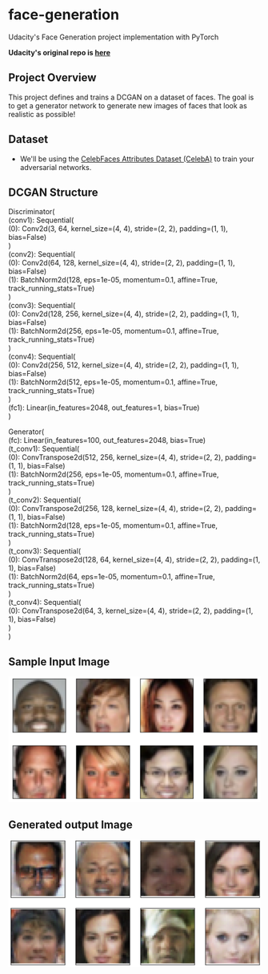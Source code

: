 # face-generation
Udacity's Face Generation project implementation with PyTorch

**Udacity's original repo is [here](https://github.com/udacity/deep-learning-v2-pytorch/tree/master/project-face-generation)**


## Project Overview

This project defines and trains a DCGAN on a dataset of faces. The goal is to get a generator network to generate new images of faces that look as realistic as possible!

## Dataset

* We'll be using the [CelebFaces Attributes Dataset (CelebA)](http://mmlab.ie.cuhk.edu.hk/projects/CelebA.html) to train your adversarial networks.

## DCGAN Structure

Discriminator( <br/>
  (conv1): Sequential( <br/>
    (0): Conv2d(3, 64, kernel_size=(4, 4), stride=(2, 2), padding=(1, 1), bias=False) <br/>
  ) <br/>
  (conv2): Sequential( <br/>
    (0): Conv2d(64, 128, kernel_size=(4, 4), stride=(2, 2), padding=(1, 1), bias=False) <br/>
    (1): BatchNorm2d(128, eps=1e-05, momentum=0.1, affine=True, track_running_stats=True) <br/>
  ) <br/>
  (conv3): Sequential( <br/>
    (0): Conv2d(128, 256, kernel_size=(4, 4), stride=(2, 2), padding=(1, 1), bias=False) <br/>
    (1): BatchNorm2d(256, eps=1e-05, momentum=0.1, affine=True, track_running_stats=True) <br/>
  ) <br/>
  (conv4): Sequential( <br/>
    (0): Conv2d(256, 512, kernel_size=(4, 4), stride=(2, 2), padding=(1, 1), bias=False) <br/>
    (1): BatchNorm2d(512, eps=1e-05, momentum=0.1, affine=True, track_running_stats=True) <br/>
  ) <br/>
  (fc1): Linear(in_features=2048, out_features=1, bias=True) <br/>
) <br/>

Generator( <br/>
  (fc): Linear(in_features=100, out_features=2048, bias=True) <br/>
  (t_conv1): Sequential( <br/>
    (0): ConvTranspose2d(512, 256, kernel_size=(4, 4), stride=(2, 2), padding=(1, 1), bias=False)  <br/>
    (1): BatchNorm2d(256, eps=1e-05, momentum=0.1, affine=True, track_running_stats=True) <br/>
  ) <br/>
  (t_conv2): Sequential( <br/>
    (0): ConvTranspose2d(256, 128, kernel_size=(4, 4), stride=(2, 2), padding=(1, 1), bias=False) <br/>
    (1): BatchNorm2d(128, eps=1e-05, momentum=0.1, affine=True, track_running_stats=True) <br/>
  ) <br/>
  (t_conv3): Sequential( <br/>
    (0): ConvTranspose2d(128, 64, kernel_size=(4, 4), stride=(2, 2), padding=(1, 1), bias=False) <br/>
    (1): BatchNorm2d(64, eps=1e-05, momentum=0.1, affine=True, track_running_stats=True) <br/>
  ) <br/>
  (t_conv4): Sequential( <br/>
    (0): ConvTranspose2d(64, 3, kernel_size=(4, 4), stride=(2, 2), padding=(1, 1), bias=False) <br/>
  ) <br/>
) <br/>


## Sample Input Image
![Sample_input](images/sample_data.png)

## Generated output Image
![Generated_output](images/output.png)
